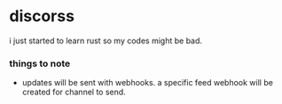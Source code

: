 # discorss

i just started to learn rust so my codes might be bad.

### things to note

- updates will be sent with webhooks. a specific feed webhook will be created for channel to send.

